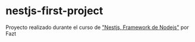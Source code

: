 # nestjs-first-project
Proyecto realizado durante el curso de ["Nestjs, Framework de Nodejs"](https://www.youtube.com/watch?v=NYoCbihISxw&t=3062s) por Fazt
